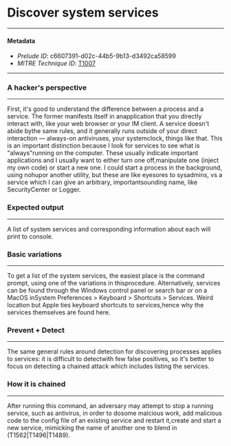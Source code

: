 
# Discover system services

---

#### Metadata

- *Prelude ID*: c6607391-d02c-44b5-9b13-d3492ca58599
- *MITRE Technique ID*: [T1007](https://attack.mitre.org/techniques/T1007/)

---

### A hacker's perspective

---

First, it's good to understand the difference between a process and a service. The former manifests itself in anapplication that you directly interact with, like your web browser or your IM client. A service doesn't abide bythe same rules, and it generally runs outside of your direct interaction — always-on antiviruses, your systemclock, things like that. This is an important distinction because I look for services to see what is "always"running on the computer. These usually indicate important applications and I usually want to either turn one off,manipulate one (inject my own code) or start a new one. I could start a process in the background, using nohupor another utility, but these are like eyesores to sysadmins, vs a service which I can give an arbitrary, importantsounding name, like SecurityCenter or Logger.

### Expected output

---

A list of system services and corresponding information about each will print to console.

### Basic variations

---

To get a list of the system services, the easiest place is the command prompt, using one of the variations in thisprocedure. Alternatively, services can be found through the Windows control panel or search bar or on a MacOS inSystem Preferences > Keyboard > Shortcuts > Services. Weird location but Apple ties keyboard shortcuts to services,hence why the services themselves are found here.

### Prevent + Detect

---

The same general rules around detection for discovering processes applies to services: it is difficult to detectwith few false positives, so it's better to focus on detecting a chained attack which includes listing the services.

### How it is chained

---

After running this command, an adversary may attempt to stop a running service, such as antivirus, in order to dosome malcious work, add malicious code to the config file of an existing service and restart it,create and start a new service, mimicking the name of another one to blend in (T1562|T1496|T1489).
